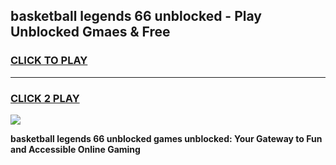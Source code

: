 
## basketball legends 66 unblocked - Play Unblocked Gmaes & Free
<h3>
<a href="https://news.freeplayer.one?title=basketball_legends_66_unblocked&ref=16F">CLICK TO PLAY</a></h3>
<hr>

<h3>
<a href="https://news.freeplayer.one?title=basketball_legends_66_unblocked&ref=16F">CLICK 2 PLAY</a>
  
</h3>

<a href="https://news.freeplayer.one?title=basketball_legends_66_unblocked&ref=16F/"><img src="https://clearcache.store/games.png"></a>


**basketball legends 66 unblocked games unblocked: Your Gateway to Fun and Accessible Online Gaming**
